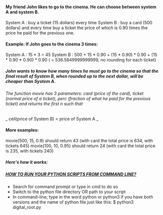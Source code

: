 #### My friend John likes to go to the cinema. He can choose between system A and system B.

System A : buy a ticket (15 dollars) every time
System B : buy a card (500 dollars) and every time buy a ticket the price of which is 0.90 times the price he paid for the previous one.

#### Example: If John goes to the cinema 3 times:

System A : 15 * 3 = 45
System B : 500 + 15 * 0.90 + (15 * 0.90) * 0.90 + (15 * 0.90 * 0.90) * 0.90 ( = 536.5849999999999, no rounding for each ticket)

##### John wants to know how many times he must go to the cinema so that the final result of System B, when rounded up to the next dollar, will be cheaper than System A.

###### The function movie has 3 parameters: card (price of the card), ticket (normal price of a ticket), perc (fraction of what he paid for the previous ticket) and returns the first n such that

_ ceil(price of System B) < price of System A _
#### More examples:

movie(500, 15, 0.9) should return 43 
    (with card the total price is 634, with tickets 645)
movie(100, 10, 0.95) should return 24 
    (with card the total price is 235, with tickets 240)
##### Here's how it works:

##### [HOW TO RUN YOUR PYTHON SCRIPTS FROM COMMAND LINE?](https://docs.python.org/3/faq/windows.html)
* Search for command prompt or type in cmd to do so
* Switch to the python file directory OR path to your script
* In command-line, type in the word python or python3 if you have both versions and the name of python file just like this: $ python3 digital_root.py
